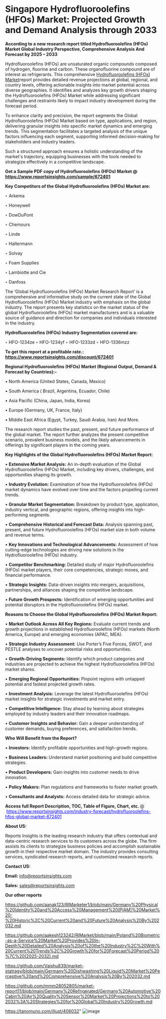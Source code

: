 # Singapore Hydrofluoroolefins (HFOs) Market: Projected Growth and Demand Analysis through 2033

<strong>According to a new research report titled Hydrofluoroolefins (HFOs) Market Global Industry Perspective, Comprehensive Analysis And Forecast by 2025 – 2033</strong>

Hydrofluoroolefins (HFOs) are unsaturated organic compounds composed of hydrogen, fluorine and carbon. These organofluorine compound are of interest as refrigerants. This comprehensive <a href=https://www.reportsinsights.com/sample/672401>Hydrofluoroolefins (HFOs) Market</a>report provides detailed revenue projections at global, regional, and country levels, offering actionable insights into market potential across diverse geographies. It identifies and analyzes key growth drivers shaping the Hydrofluoroolefins (HFOs) Market while addressing significant challenges and restraints likely to impact industry development during the forecast period.

To enhance clarity and precision, the report segments the Global Hydrofluoroolefins (HFOs) Market based on type, applications, and region, delivering granular insights into specific market dynamics and emerging trends. This segmentation facilitates a targeted analysis of the unique factors influencing each segment, supporting informed decision-making for stakeholders and industry leaders.

Such a structured approach ensures a holistic understanding of the market's trajectory, equipping businesses with the tools needed to strategize effectively in a competitive landscape.

<strong>Get a Sample PDF copy of Hydrofluoroolefins (HFOs) Market </strong><strong>@<a href=https://www.reportsinsights.com/sample/672401 style=color:#0000ff;> https://www.reportsinsights.com/sample/672401</a></strong></font>

<strong>Key Competitors of the Global Hydrofluoroolefins (HFOs) Market are:</strong>

‣ Arkema

‣ Honeywell

‣ DowDuPont

‣ Chemours

‣ Linde

‣ Haltermann

‣ Solvay

‣ Foam Supplies

‣ Lambiotte and Cie

‣ Danfoss

The ‘Global Hydrofluoroolefins (HFOs) Market Research Report’ is a comprehensive and informative study on the current state of the Global Hydrofluoroolefins (HFOs) Market industry with emphasis on the global industry. The report presents key statistics on the market status of the global Hydrofluoroolefins (HFOs) market manufacturers and is a valuable source of guidance and direction for companies and individuals interested in the industry.

<strong>Hydrofluoroolefins (HFOs) Industry Segmentation covered are:</strong>

‣ HFO-1234ze
‣ HFO-1234yf
‣ HFO-1233zd
‣ HFO-1336mzz

<strong>To get this report at a profitable rate.: <a href=https://www.reportsinsights.com/discount/672401 style=color:#0000ff;>https://www.reportsinsights.com/discount/672401</a></strong></font>

<strong>Regional Hydrofluoroolefins (HFOs) Market (Regional Output, Demand &amp; Forecast by Countries):-</strong>

• North America (United States, Canada, Mexico)

• South America ( Brazil, Argentina, Ecuador, Chile)

• Asia Pacific (China, Japan, India, Korea)

• Europe (Germany, UK, France, Italy)

• Middle East Africa (Egypt, Turkey, Saudi Arabia, Iran) And More.

The research report studies the past, present, and future performance of the global market. The report further analyzes the present competitive scenario, prevalent business models, and the likely advancements in offerings by significant players in the coming years.

<strong>Key Highlights of the Global Hydrofluoroolefins (HFOs) Market Report:</strong>

• <strong>Extensive Market Analysis:</strong> An in-depth evaluation of the Global Hydrofluoroolefins (HFOs) Market, including key drivers, challenges, and opportunities shaping its growth.

• <strong>Industry Evolution:</strong> Examination of how the Hydrofluoroolefins (HFOs) market dynamics have evolved over time and the factors propelling current trends.

• <strong>Granular Market Segmentation:</strong> Breakdown by product type, application, industry vertical, and geographic regions, offering insights into high-performing segments.

• <strong>Comprehensive Historical and Forecast Data:</strong> Analysis spanning past, present, and future Hydrofluoroolefins (HFOs) market size in both volume and revenue terms.

• <strong>Key Innovations and Technological Advancements:</strong> Assessment of how cutting-edge technologies are driving new solutions in the Hydrofluoroolefins (HFOs) industry.

• <strong>Competitor Benchmarking:</strong> Detailed study of major Hydrofluoroolefins (HFOs) market players, their core competencies, strategic moves, and financial performance.

• <strong>Strategic Insights:</strong> Data-driven insights into mergers, acquisitions, partnerships, and alliances shaping the competitive landscape.

• <strong>Future Growth Prospects:</strong> Identification of emerging opportunities and potential disruptors in the Hydrofluoroolefins (HFOs) market.

<strong>Reasons to Choose the Global Hydrofluoroolefins (HFOs) Market Report:</strong>

• <strong>Market Outlook Across All Key Regions:</strong> Evaluate current trends and growth projections in established Hydrofluoroolefins (HFOs) markets (North America, Europe) and emerging economies (APAC, MEA).

• <strong>Strategic Industry Assessment:</strong> Use Porter’s Five Forces, SWOT, and PESTLE analyses to uncover potential risks and opportunities.

• <strong>Growth-Driving Segments:</strong> Identify which product categories and industries are projected to achieve the highest Hydrofluoroolefins (HFOs) market shares.

• <strong>Emerging Regional Opportunities:</strong> Pinpoint regions with untapped potential and fastest projected growth rates.

• <strong>Investment Analysis:</strong> Leverage the latest Hydrofluoroolefins (HFOs) market insights for strategic investments and market entry.

• <strong>Competitive Intelligence:</strong> Stay ahead by learning about strategies employed by industry leaders and their innovation roadmaps.

• <strong>Customer Insights and Behavior:</strong> Gain a deeper understanding of customer demands, buying preferences, and satisfaction trends.

<strong>Who Will Benefit from the Report?</strong>

• <strong>Investors:</strong> Identify profitable opportunities and high-growth regions.

• <strong>Business Leaders:</strong> Understand market positioning and build competitive strategies.

• <strong>Product Developers:</strong> Gain insights into customer needs to drive innovation.

• <strong>Policy Makers:</strong> Plan regulations and frameworks to foster market growth.

• <strong>Consultants and Analysts:</strong> Access detailed data for strategic advice.
</ul>
<strong>Access full Report Description, TOC, Table of Figure, Chart, etc. </strong>@  <a href=https://www.reportsinsights.com/industry-forecast/hydrofluoroolefins-hfos-global-market-672401 style=color:#0000ff;>https://www.reportsinsights.com/industry-forecast/hydrofluoroolefins-hfos-global-market-672401</a></font>

<strong><strong>About US</strong>:</strong>

Reports Insights is the leading research industry that offers contextual and data-centric research services to its customers across the globe. The firm assists its clients to strategize business policies and accomplish sustainable growth in their respective market domain. The industry provides consulting services, syndicated research reports, and customized research reports.

<strong>Contact US:</strong>

<p class=""""><b>Email:</b> <a href=mailto:info@reportsinsights.com>info@reportsinsights.com</a></p>
<p class=""""><b>Sales:</b> <a href=mailto:sales@reportsinsights.com>sales@reportsinsights.com</a></p>

<strong>Our other reports</strong>

<a href=https://github.com/aanak123/RIMarketer1/blob/main/Germany%20Physical%20Identity%20and%20Access%20Management%20(PIAM)%20Market%20-%20Historic%2C%20Current%20and%20Future%20Analysis%20By%202032.md>https://github.com/aanak123/RIMarketer1/blob/main/Germany%20Physical%20Identity%20and%20Access%20Management%20(PIAM)%20Market%20-%20Historic%2C%20Current%20and%20Future%20Analysis%20By%202032.md</a>

<a href=https://github.com/aakesh123242/RIMarket/blob/main/Poland%20Biometric-as-a-Service%20Market%20Provides%20In-Depth%20Detailed%20Analysis%20of%20the%20Industry%2C%20With%20Current%20Trends%2C%20Growth%20for%20Forecast%20Period%20%7C%20(2025-2032).md>https://github.com/aakesh123242/RIMarket/blob/main/Poland%20Biometric-as-a-Service%20Market%20Provides%20In-Depth%20Detailed%20Analysis%20of%20the%20Industry%2C%20With%20Current%20Trends%2C%20Growth%20for%20Forecast%20Period%20%7C%20(2025-2032).md</a>

<a href=https://github.com/Vaishu839/market-statragy/blob/main/Germany%20Dishwashing%20Liquid%20Market%20Perceptive%20and%20Comprehensive%20Analysis%20By%202032.md>https://github.com/Vaishu839/market-statragy/blob/main/Germany%20Dishwashing%20Liquid%20Market%20Perceptive%20and%20Comprehensive%20Analysis%20By%202032.md</a>

<a href=https://github.com/mmm28052805/market-report11/blob/main/Germany%20Refrigerated/Germany%20Automotive%20Cabin%20Air%20Quality%20Sensor%20Market%20Projections%20to%202032%3A%20Strategies%20for%20Global%20Industry%20Growth.md>https://github.com/mmm28052805/market-report11/blob/main/Germany%20Refrigerated/Germany%20Automotive%20Cabin%20Air%20Quality%20Sensor%20Market%20Projections%20to%202032%3A%20Strategies%20for%20Global%20Industry%20Growth.md</a>

<a href=https://tanomuno.com/illust/406032>https://tanomuno.com/illust/406032</a>"
![image](https://github.com/user-attachments/assets/0da5c016-0b99-4112-ae06-cc4b9822bf23)

